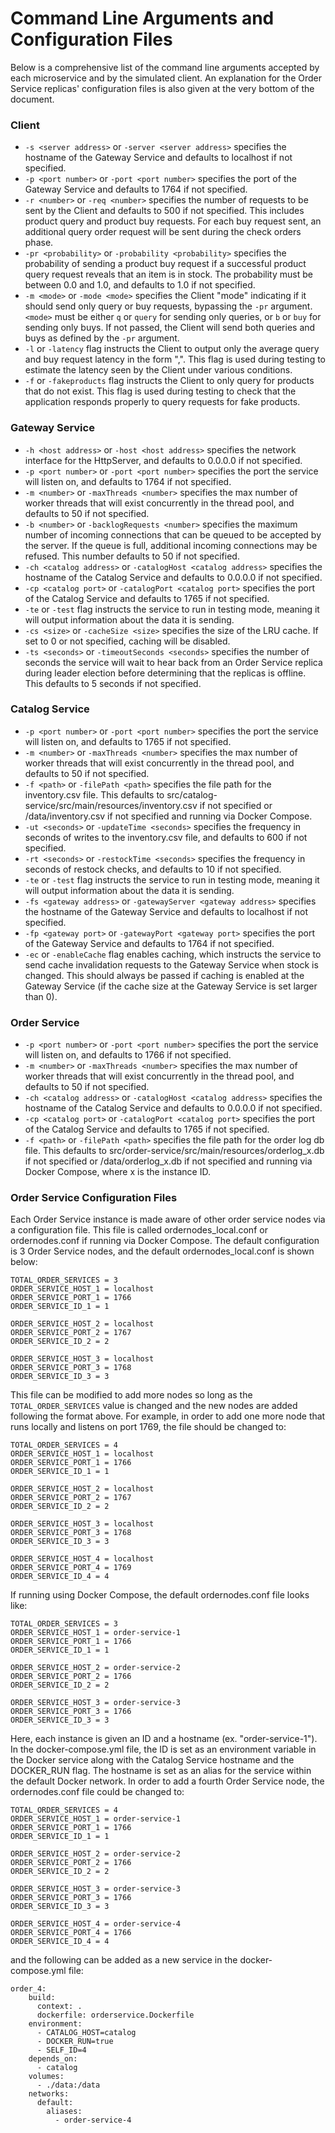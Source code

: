 # Command Line Arguments and Configuration Files

Below is a comprehensive list of the command line arguments accepted by each microservice and by the simulated client. 
An explanation for the Order Service replicas' configuration files is also given at the very bottom of the document.

### Client

- `-s <server address>` or `-server <server address>` specifies the hostname of the Gateway Service and defaults to 
localhost if not specified.
- `-p <port number>` or `-port <port number>` specifies the port of the Gateway Service and defaults to 1764 if not specified.
- `-r <number>` or `-req <number>` specifies the number of requests to be sent by the Client and defaults to 500 if not specified. 
This includes product query and product buy requests. For each buy request sent, an additional query order request will be sent
during the check orders phase.
- `-pr <probability>` or `-probability <probability>` specifies the probability of sending a product buy request
if a successful product query request reveals that an item is in stock. 
The probability must be between 0.0 and 1.0, and defaults to 1.0 if not specified.
- `-m <mode>` or `-mode <mode>` specifies the Client "mode" indicating if it should send only query or buy requests,
bypassing the `-pr` argument. `<mode>` must be either `q` or `query` for sending only queries, or `b` or `buy` for sending only buys.
If not passed, the Client will send both queries and buys as defined by the `-pr` argument. 
- `-l` or `-latency` flag instructs the Client to output only the average query and buy request latency in 
the form "<query latency>,<buy latency>". This flag is used during testing to estimate the latency seen by the Client
under various conditions.
- `-f` or `-fakeproducts` flag instructs the Client to only query for products that do not exist. This flag is 
used during testing to check that the application responds properly to query requests for fake products.

### Gateway Service

- `-h <host address>` or `-host <host address>` specifies the network interface for the HttpServer, and defaults to
0.0.0.0 if not specified.
- `-p <port number>` or `-port <port number>` specifies the port the service will listen on, and defaults to
1764 if not specified.
- `-m <number>` or `-maxThreads <number>` specifies the max number of worker threads that will exist
concurrently in the thread pool, and defaults to 50 if not specified.
- `-b <number>` or `-backlogRequests <number>` specifies the maximum number of incoming connections that can be queued 
to be accepted by the server. If the queue is full, additional incoming connections may be refused. 
This number defaults to 50 if not specified.
- `-ch <catalog address>` or `-catalogHost <catalog address>` specifies the hostname of the Catalog Service and defaults to
  0.0.0.0 if not specified.
- `-cp <catalog port>` or `-catalogPort <catalog port>` specifies the port of the Catalog Service and defaults to 1765 if not specified.
- `-te` or `-test` flag instructs the service to run in testing mode, meaning it will output information about the data it 
is sending.
- `-cs <size>` or `-cacheSize <size>` specifies the size of the LRU cache. If set to 0 or not specified, caching will be
disabled.
- `-ts <seconds>` or `-timeoutSeconds <seconds>` specifies the number of seconds the service will wait to hear back from 
an Order Service replica during leader election before determining that the replicas is offline. This defaults to 5
seconds if not specified.

### Catalog Service

- `-p <port number>` or `-port <port number>` specifies the port the service will listen on, and defaults to
  1765 if not specified.
- `-m <number>` or `-maxThreads <number>` specifies the max number of worker threads that will exist
  concurrently in the thread pool, and defaults to 50 if not specified.
- `-f <path>` or `-filePath <path>` specifies the file path for the inventory.csv file. This defaults to
src/catalog-service/src/main/resources/inventory.csv if not specified or /data/inventory.csv if
not specified and running via Docker Compose.
- `-ut <seconds>` or `-updateTime <seconds>` specifies the frequency in seconds of writes to the inventory.csv file,
and defaults to 600 if not specified. 
- `-rt <seconds>` or `-restockTime <seconds>` specifies the frequency in seconds of restock checks,
  and defaults to 10 if not specified.
- `-te` or `-test` flag instructs the service to run in testing mode, meaning it will output information about the data it
  is sending.
- `-fs <gateway address>` or `-gatewayServer <gateway address>` specifies the hostname of the Gateway Service and defaults to
  localhost if not specified.
- `-fp <gateway port>` or `-gatewayPort <gateway port>` specifies the port of the Gateway Service and defaults to 1764 if not specified.
- `-ec` or `-enableCache` flag enables caching, which instructs the service to send cache invalidation requests 
to the Gateway Service when stock is changed. This should always be passed if caching is enabled at the Gateway Service
(if the cache size at the Gateway Service is set larger than 0).

### Order Service

- `-p <port number>` or `-port <port number>` specifies the port the service will listen on, and defaults to
  1766 if not specified.
- `-m <number>` or `-maxThreads <number>` specifies the max number of worker threads that will exist
  concurrently in the thread pool, and defaults to 50 if not specified.
- `-ch <catalog address>` or `-catalogHost <catalog address>` specifies the hostname of the Catalog Service and defaults to
  0.0.0.0 if not specified.
- `-cp <catalog port>` or `-catalogPort <catalog port>` specifies the port of the Catalog Service and defaults to 1765 if not specified.
- `-f <path>` or `-filePath <path>` specifies the file path for the order log db file. This defaults to
src/order-service/src/main/resources/orderlog_x.db if not specified or /data/orderlog_x.db if not specified and running 
via Docker Compose, where x is the instance ID.

### Order Service Configuration Files

Each Order Service instance is made aware of other order service nodes via a configuration file. This file is called 
ordernodes_local.conf or ordernodes.conf if running via Docker Compose. The default configuration is 3 Order Service nodes,
and the default ordernodes_local.conf is shown below:
```lombok.config
TOTAL_ORDER_SERVICES = 3
ORDER_SERVICE_HOST_1 = localhost
ORDER_SERVICE_PORT_1 = 1766
ORDER_SERVICE_ID_1 = 1

ORDER_SERVICE_HOST_2 = localhost
ORDER_SERVICE_PORT_2 = 1767
ORDER_SERVICE_ID_2 = 2

ORDER_SERVICE_HOST_3 = localhost
ORDER_SERVICE_PORT_3 = 1768
ORDER_SERVICE_ID_3 = 3
```
This file can be modified to add more nodes so long as the `TOTAL_ORDER_SERVICES` value is changed and the
new nodes are added following the format above. For example, in order to add one more node that runs locally
and listens on port 1769, the file should be changed to:
```lombok.config
TOTAL_ORDER_SERVICES = 4
ORDER_SERVICE_HOST_1 = localhost
ORDER_SERVICE_PORT_1 = 1766
ORDER_SERVICE_ID_1 = 1

ORDER_SERVICE_HOST_2 = localhost
ORDER_SERVICE_PORT_2 = 1767
ORDER_SERVICE_ID_2 = 2

ORDER_SERVICE_HOST_3 = localhost
ORDER_SERVICE_PORT_3 = 1768
ORDER_SERVICE_ID_3 = 3

ORDER_SERVICE_HOST_4 = localhost
ORDER_SERVICE_PORT_4 = 1769
ORDER_SERVICE_ID_4 = 4
```

If running using Docker Compose, the default ordernodes.conf file looks like:

```lombok.config
TOTAL_ORDER_SERVICES = 3
ORDER_SERVICE_HOST_1 = order-service-1
ORDER_SERVICE_PORT_1 = 1766
ORDER_SERVICE_ID_1 = 1

ORDER_SERVICE_HOST_2 = order-service-2
ORDER_SERVICE_PORT_2 = 1766
ORDER_SERVICE_ID_2 = 2

ORDER_SERVICE_HOST_3 = order-service-3
ORDER_SERVICE_PORT_3 = 1766
ORDER_SERVICE_ID_3 = 3
```

Here, each instance is given an ID and a hostname (ex. "order-service-1").
In the docker-compose.yml file, the ID is set as an environment variable in the Docker 
service along with the Catalog Service hostname and the DOCKER_RUN flag. The hostname is set as an alias 
for the service within the default Docker network. In order to add a fourth Order Service node, the ordernodes.conf
file could be changed to: 

```lombok.config
TOTAL_ORDER_SERVICES = 4
ORDER_SERVICE_HOST_1 = order-service-1
ORDER_SERVICE_PORT_1 = 1766
ORDER_SERVICE_ID_1 = 1

ORDER_SERVICE_HOST_2 = order-service-2
ORDER_SERVICE_PORT_2 = 1766
ORDER_SERVICE_ID_2 = 2

ORDER_SERVICE_HOST_3 = order-service-3
ORDER_SERVICE_PORT_3 = 1766
ORDER_SERVICE_ID_3 = 3

ORDER_SERVICE_HOST_4 = order-service-4
ORDER_SERVICE_PORT_4 = 1766
ORDER_SERVICE_ID_4 = 4

```

and the following can be added as a new service in the docker-compose.yml file:

```
order_4:
    build:
      context: .
      dockerfile: orderservice.Dockerfile
    environment:
      - CATALOG_HOST=catalog
      - DOCKER_RUN=true
      - SELF_ID=4
    depends_on:
      - catalog
    volumes:
      - ./data:/data
    networks:
      default:
        aliases:
          - order-service-4
```
